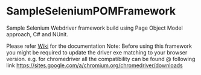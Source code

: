 # SampleSeleniumPOMFramework
Sample Selenium Webdriver framework build using Page Object Model approach, C# and NUnit.

Please refer [Wiki](https://github.com/AmolLearning/SampleSeleniumPOMFramework/wiki) for the documentation
Note: Before using this framework you might be required to update the driver exe matching to your browser version. e.g. for chromedriver all the compatibility can be found @ following link
https://sites.google.com/a/chromium.org/chromedriver/downloads

